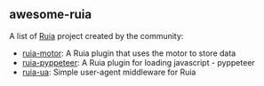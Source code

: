 ## awesome-ruia

A list of [Ruia](https://github.com/howie6879/ruia) project created by the community:

- [ruia-motor](https://github.com/python-ruia/ruia-motor): A Ruia plugin that uses the motor to store data
- [ruia-pyppeteer](https://github.com/python-ruia/ruia-pyppeteer): A Ruia plugin for loading javascript - pyppeteer
- [ruia-ua](https://github.com/python-ruia/ruia-ua): Simple user-agent middleware for Ruia
